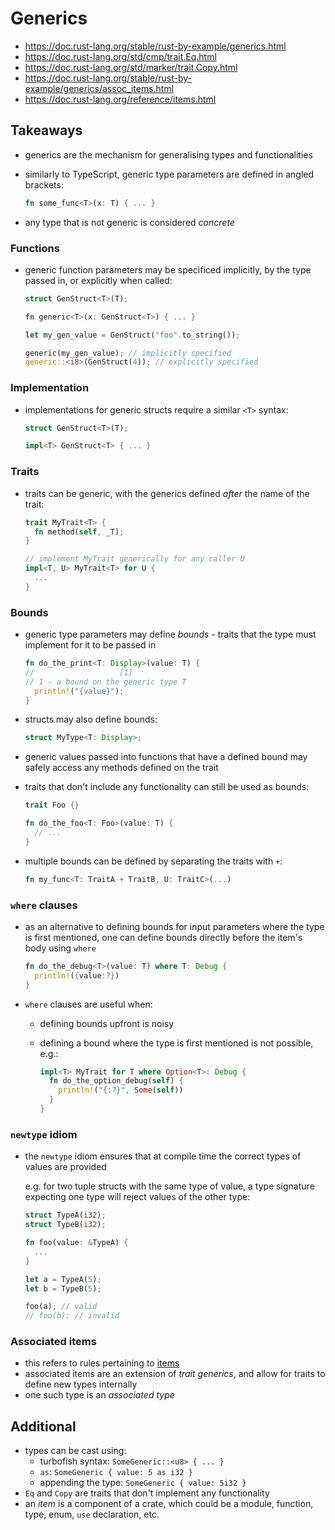 # Generics

- https://doc.rust-lang.org/stable/rust-by-example/generics.html
- https://doc.rust-lang.org/std/cmp/trait.Eq.html
- https://doc.rust-lang.org/std/marker/trait.Copy.html
- https://doc.rust-lang.org/stable/rust-by-example/generics/assoc_items.html
- https://doc.rust-lang.org/reference/items.html

## Takeaways

- generics are the mechanism for generalising types and functionalities
- similarly to TypeScript, generic type parameters are defined in angled
  brackets:

  ```rust
  fn some_func<T>(x: T) { ... }
  ```

- any type that is not generic is considered _concrete_

### Functions

- generic function parameters may be specificed implicitly, by the type passed
  in, or explicitly when called:

  ```rust
  struct GenStruct<T>(T);

  fn generic<T>(x: GenStruct<T>) { ... }

  let my_gen_value = GenStruct("foo".to_string());

  generic(my_gen_value); // implicitly specified
  generic::<i8>(GenStruct(4)); // explicitly specified
  ```

### Implementation

- implementations for generic structs require a similar `<T>` syntax:

  ```rust
  struct GenStruct<T>(T);

  impl<T> GenStruct<T> { ... }
  ```

### Traits

- traits can be generic, with the generics defined _after_ the name of the
  trait:

  ```rust
  trait MyTrait<T> {
    fn method(self, _T);
  }

  // implement MyTrait generically for any caller U
  impl<T, U> MyTrait<T> for U {
    ...
  }
  ```

### Bounds

- generic type parameters may define _bounds_ - traits that the type must
  implement for it to be passed in

  ```rust
  fn do_the_print<T: Display>(value: T) {
  //                   [1]
  // 1 - a bound on the generic type T
    println!("{value}");
  }
  ```

- structs may also define bounds:

  ```rust
  struct MyType<T: Display>;
  ```

- generic values passed into functions that have a defined bound may safely
  access any methods defined on the trait
- traits that don't include any functionality can still be used as bounds:

  ```rust
  trait Foo {}

  fn do_the_foo<T: Foo>(value: T) {
    // ...
  }
  ```

- multiple bounds can be defined by separating the traits with `+`:

  ```rust
  fn my_func<T: TraitA + TraitB, U: TraitC>(...)
  ```

### `where` clauses

- as an alternative to defining bounds for input parameters where the type is
  first mentioned, one can define bounds directly before the item's body using
  `where`

  ```rust
  fn do_the_debug<T>(value: T) where T: Debug {
    println!({value:?})
  }
  ```

- `where` clauses are useful when:

  - defining bounds upfront is noisy
  - defining a bound where the type is first mentioned is not possible, e.g.:

    ```rust
    impl<T> MyTrait for T where Option<T>: Debug {
      fn do_the_option_debug(self) {
        println!("{:?}", Some(self))
      }
    }
    ```

### `newtype` idiom

- the `newtype` idiom ensures that at compile time the correct types of values
  are provided

  e.g. for two tuple structs with the same type of value, a type signature
  expecting one type will reject values of the other type:

  ```rust
  struct TypeA(i32);
  struct TypeB(i32);

  fn foo(value: &TypeA) {
    ...
  }

  let a = TypeA(5);
  let b = TypeB(5);

  foo(a); // valid
  // foo(b); // invalid
  ```

### Associated items

- this refers to rules pertaining to [items](https://doc.rust-lang.org/reference/items.html)
- associated items are an extension of _trait generics_, and allow for traits to
  define new types internally
- one such type is an _associated type_

## Additional

- types can be cast using:
  - turbofish syntax: `SomeGeneric::<u8> { ... }`
  - `as`: `SomeGeneric { value: 5 as i32 }`
  - appending the type: `SomeGeneric { value: 5i32 }`
- `Eq` and `Copy` are traits that don't implement any functionality
- an _item_ is a component of a crate, which could be a module, function, type,
  enum, `use` declaration, etc.
